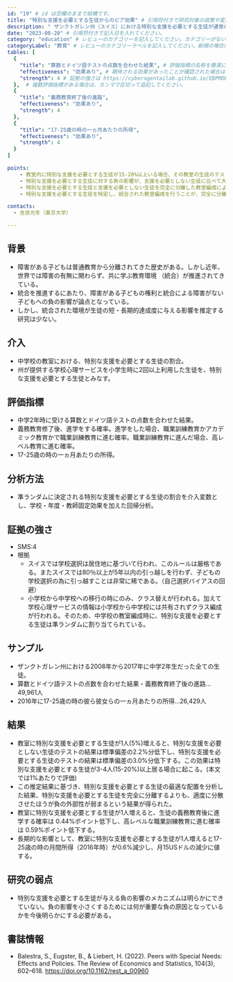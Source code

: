 ```yaml
---
id: "19" # id は空欄のままで結構です。
title: "特別な支援を必要とする生徒からのピア効果" # 引用符付きで研究対象の政策や変数を端的に示す名称を記入してください。
description: " ザンクトガレン州（スイス）における特別な支援を必要とする生徒が通常の生徒と同じ教室で学ぶことによる影響" # 引用符付きで一文以内で政策の簡単な概要を記入してください。
date: "2023-08-20" # 引用符付きで記入日を入れてください。
category: "education" # レビューのカテゴリーを記入してください。カテゴリーがない場合は新規で作成してください。その際、カテゴリを端的に示す英単語を選んでください。
categoryLabel: "教育" # レビューのカテゴリーラベルを記入してください。新規の場合はカテゴリを端的に示す名称を選んでください。
tables: [
  {
    "title": "算数とドイツ語テストの点数を合わせた結果", # 評価指標の名称を簡潔に記入してください。
    "effectiveness": "効果あり", # 期待される効果があったことが確認された場合は"効果あり"、期待される効果がなかったり、逆効果だったことが確認された場合は"効果なし"、状況によって効果があったりなかったりする場合は"ミックス"、検出力不足や研究の不備によって結論が出せない場合は"不明" としてください。
    "strength": 4 # 証拠の強さは https://cyberagentailab.github.io/EBPMDB/sms を参照してください。
  },  # 複数評価指標がある場合は、カンマで区切って追記してください。
  {
    "title": "義務教育終了後の進路",
    "effectiveness": "効果あり",
    "strength": 4
  },
  {
    "title": "17-25歳の時の一ヵ月あたりの所得",
    "effectiveness": "効果あり",
    "strength": 4
  }
]

points:
    - 教室内に特別な支援を必要とする生徒が15-20%以上いる場合、その教室の生徒のテストの点数、義務教育終了後の進学する確率、17-25歳の時の一ヵ月あたりの所得が低下する。
    - 特別な支援を必要とする生徒に対する負の影響が、支援を必要としない生徒に比べて大きい。
    - 特別な支援を必要とする生徒と支援を必要としない生徒を完全に分離した教室編成による、全ての生徒に対する平均の負の影響は大きい。分離した教室編成は統合された教室編成より大きな負の影響がある。
    - 特別な支援を必要とする生徒を特定し、統合された教室編成を行うことが、完全に分離した教室編成より望ましい。

contacts:
  - 吉良光冬（東京大学）

---
```


## 背景 
- 障害がある子どもは普通教育から分離されてきた歴史がある。しかし近年、世界では障害の有無に関わらず、共に学ぶ教育環境 （統合）が推進されてきている。
- 統合を推進するにあたり、障害がある子どもの権利と統合による障害がない子どもへの負の影響が論点となっている。
- しかし、統合された環境が生徒の短・長期的達成度に与える影響を推定する研究は少ない。

## 介入
- 中学校の教室における、特別な支援を必要とする生徒の割合。
- 州が提供する学校心理サービスを小学生時に2回以上利用した生徒を、特別な支援を必要とする生徒とみなす。

## 評価指標
- 中学2年時に受ける算数とドイツ語テストの点数を合わせた結果。
- 義務教育修了後、進学をする確率。進学をした場合、職業訓練教育かアカデミック教育かで職業訓練教育に進む確率。職業訓練教育に進んだ場合、高レベル教育に進む確率。
- 17-25歳の時の一ヵ月あたりの所得。

## 分析方法
- 準ランダムに決定される特別な支援を必要とする生徒の割合を介入変数とし、学校・年度・教師固定効果を加えた回帰分析。

## 証拠の強さ
- SMS:4
- 根拠 
    - スイスでは学校選択は居住地に基づいて行われ、このルールは厳格である。またスイスでは80％以上が5年以内の引っ越しを行わず、子どもの学校選択の為に引っ越すことは非常に稀である。（自己選択バイアスの回避）
    - 小学校から中学校への移行の時にのみ、クラス替えが行われる。加えて学校心理サービスの情報は小学校から中学校には共有されずクラス編成が行われる。そのため、中学校の教室編成時に、特別な支援を必要とする生徒は準ランダムに割り当てられている。

## サンプル
- ザンクトガレン州における2008年から2017年に中学2年生だった全ての生徒。
- 算数とドイツ語テストの点数を合わせた結果・義務教育終了後の進路…49,961人
- 2016年に17-25歳の時の彼ら彼女らの一ヵ月あたりの所得…26,429人



## 結果
- 教室に特別な支援を必要とする生徒が1人(5%)増えると、特別な支援を必要としない生徒のテストの結果は標準偏差の2.2%分低下し、特別な支援を必要とする生徒のテストの結果は標準偏差の3.0%分低下する。この効果は特別な支援を必要とする生徒が3-4人(15-20%)以上居る場合に起こる。(本文では1%あたりで評価)
-  この推定結果に基づき、特別な支援を必要とする生徒の最適な配置を分析した結果、特別な支援を必要とする生徒を完全に分離するよりも、適度に分散させたほうが負の外部性が弱まるという結果が得られた。
- 教室に特別な支援を必要とする生徒が1人増えると、生徒の義務教育後に進学する確率は 0.44%ポイント低下し、高レベルな職業訓練教育に進む確率は 0.59%ポイント低下する。
- 長期的な影響として、教室に特別な支援を必要とする生徒が1人増えると17-25歳の時の月間所得（2016年時）が0.6%減少し、月15USドルの減少に値する。


## 研究の弱点
- 特別な支援を必要とする生徒が与える負の影響のメカニズムは明らかにできていない。負の影響を小さくするためには何が重要な負の原因となっているかを今後明らかにする必要がある。
## 書誌情報
- Balestra, S., Eugster, B., & Liebert, H. (2022). Peers with Special Needs: Effects and Policies. The Review of Economics and Statistics, 104(3), 602–618. https://doi.org/10.1162/rest_a_00960

